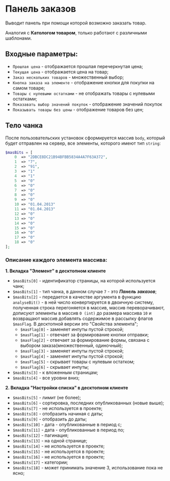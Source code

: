 # Панель заказов

Выводит панель при помощи которой возможно заказать товар.

Аналогия с **Катологом товаром**, только работают с различными шаблонами.

## Входные параметры:

+ `Прошлая цена` - отображается прошлая перечеркнутая цена;
+ `Текущая цена` - отображается цена на товар;
+ `Заказ нескольких товаров` - множественный выбор;
+ `Кнопка заказа на элементе` - отображение кнопки для покупки на самом товаре;
+ `Товары с нулевыми остатками` - не отображать товары с нулевыми остатками;
+ `Показавать выбор значений покупок` - отображение значений покупок
+ `Показывать товары без цены` - отображение товаров без цен;

## Тело чанка 

После пользовательских установок сформируется массив `body`, который будет отправлен на сервер, все элементы, которого имеют тип `string`:

```php
$masBits = [
	0  => "2DBCE8DC21B94BFBB5834A4A7F63A372",
	1  => "7",
	2  => "91",
	3  => "1"
	4  => "1"
	5  => "0"
	6  => "0"
	7  => "0"
	8  => "0"
	9  => "0"
	10 => "01.04.2013"
	11 => "01.04.2013"
	12 => "0"
	13 => "0"
	14 => "0"
	15 => "0"
	16 => "0"
	17 => "0"
	18 => "0"
];
```
### Описание каждого элемента массива:
**1. Вкладка "Элемент" в десктопном клиенте**
+ `$masBits[0]` - идентификатор страницы, на которой используется чанк;
+ `$masBits[1]` - тип чанка, в данном случае `7` - это **_Панель заказов_**;
+ `$masBits[2]` - передается в качестве аргумента в функцию `analyseBit()` - в ней число конвертируется в двоичную систему, полученная строка перегоняется в массив, массив переворачивают, дописуют элементы в массив `0 (int)` до размера массива `10` и возвращают массив добавлять содержимое в рассылку флагов `$masFlag`. В десктопной версии это "Свойства элемента";
  - `$masFlag[0]` - заменяет инпуты пустой строкой;
  - `$masFlag[1]` - отвечает за формирование кнопки отправки;
  - `$masFlag[2]` - отвечает за формирование формы, связана с выбором заказа(множественный, одиночный);
  - `$masFlag[3]` - заменяет инпуты пустой строкой;
  - `$masFlag[4]` - заменяет инпуты пустой строкой;
  - `$masFlag[5]` - скрывает товары с нулевым остатком;
  - `$masFlag[6]` - скрывает инпуты;
+ `$masBits[3]` - к вложенным страницам;
+ `$masBits[4]` - все уровни вниз;

**2. Вкладка "Настройки списка" в десктопном клиенте**
+ `$masBits[5]` - лимит (не более);
+ `$masBits[6]` - сортировка, последних опубликованных (новые выше);
+ `$masBits[7]` - не используется в проекте;
+ `$masBits[8]` - отобразить начиная с даты;
+ `$masBits[9]` - отобразить до даты;
+ `$masBits[10]` - дата - опубликованные в период с;
+ `$masBits[11]` - дата - опубликованные в период по;
+ `$masBits[12]` - пагинация;
+ `$masBits[13]` - на одной странице;
+ `$masBits[14]` - не используется в проекте;
+ `$masBits[15]` - не используется в проекте;
+ `$masBits[16]` - не используется в проекте;
+ `$masBits[17]` - категории;
+ `$masBits[18]` - может принимать значение 3, использование пока не ясно;
